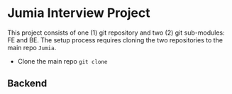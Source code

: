 # Jumia Interview Project
This project consists of one (1) git repository and two (2) git sub-modules: FE and BE.
The setup process requires cloning the two repositories to the main repo `Jumia`.
- Clone the main repo `git clone `

## Backend
